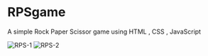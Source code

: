 # RPSgame
A simple Rock Paper Scissor game using HTML , CSS , JavaScript

![RPS-1](https://github.com/saransrvn/RPSgame/assets/150337072/a6781a54-64cc-4803-af4b-e04523361e67)
![RPS-2](https://github.com/saransrvn/RPSgame/assets/150337072/eee44d04-2c2a-4516-845b-fd3585d1d91d)
